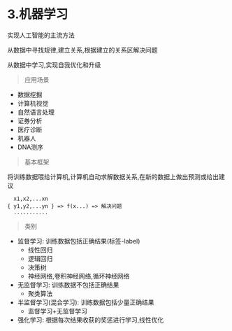 # 3.机器学习

实现人工智能的主流方法

从数据中寻找规律,建立关系,根据建立的关系区解决问题

从数据中学习,实现自我优化和升级

> 应用场景

- 数据挖掘
- 计算机视觉
- 自然语言处理
- 证券分析
- 医疗诊断
- 机器人
- DNA测序

> 基本框架

将训练数据喂给计算机,计算机自动求解数据关系,在新的数据上做出预测或给出建议

```
  x1,x2,...xn
{ y1,y2,...yn } => f(x...) => 解决问题
  ...........
```

> 类别
- 监督学习: 训练数据包括正确结果(标签-label)
  - 线性回归
  - 逻辑回归
  - 决策树
  - 神经网络,卷积神经网络,循环神经网络
- 无监督学习: 训练数据不包括正确结果
  - 聚类算法
- 半监督学习(混合学习): 训练数据包括少量正确结果
  - 监督学习+无监督学习
- 强化学习: 根据每次结果收获的奖惩进行学习,线性优化
